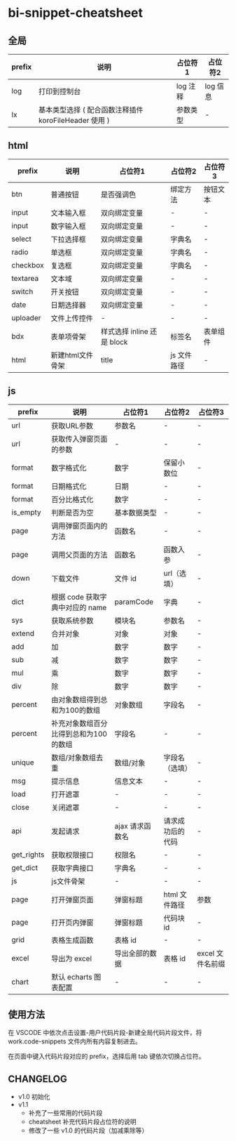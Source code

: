 # bi-snippet-cheatsheet
## 全局

| prefix | 说明 | 占位符1 | 占位符2 |
| ------ | ------ | ------ | ------ |
| log | 打印到控制台 | log 注释 | log 信息 |
| lx | 基本类型选择 ( 配合函数注释插件 koroFileHeader 使用 ) | 参数类型 | - | 
## html

| prefix | 说明 | 占位符1 | 占位符2 | 占位符3 |
| ------| ------ | ------ | ------ | ------ |
| btn | 普通按钮 | 是否强调色 | 绑定方法 | 按钮文本 |
| input | 文本输入框 | 双向绑定变量 | - | - |
| input | 数字输入框 | 双向绑定变量 | - | - |
| select | 下拉选择框 | 双向绑定变量 | 字典名 | - |
| radio | 单选框 | 双向绑定变量 | 字典名 | - |
| checkbox | 复选框 | 双向绑定变量 | 字典名 | - |
| textarea | 文本域 | 双向绑定变量 | - | - |
| switch | 开关按钮 | 双向绑定变量 | - | - |
| date | 日期选择器 | 双向绑定变量 | - | - |
| uploader | 文件上传控件 | - | - | - |
| bdx | 表单项骨架 | 样式选择 inline 还是 block | 标签名 | 表单组件 |
| html | 新建html文件骨架 | title | js 文件路径 | - |
## js

| prefix | 说明 | 占位符1 | 占位符2 | 占位符3 |
| ------| ------ | ------ | ------ | ------ |
| url | 获取URL参数 | 参数名 | - | - |
| url | 获取传入弹窗页面的参数 | - | - | - |
| format | 数字格式化 | 数字 | 保留小数位 | - |
| format | 日期格式化 | 日期 | - | - |
| format | 百分比格式化 | 数字 | - | - |
| is_empty | 判断是否为空 | 基本数据类型 | - | - |
| page | 调用弹窗页面内的方法 | 函数名 | - | - |
| page | 调用父页面的方法 | 函数名 | 函数入参 | - |
| down | 下载文件 | 文件 id | url（选填） | - |
| dict | 根据 code 获取字典中对应的 name | paramCode | 字典 | - |
| sys | 获取系统参数 | 模块名 | 参数名 | - |
| extend | 合并对象 | 对象 | 对象 | - |
| add | 加 | 数字 | 数字 | - |
| sub | 减 | 数字 | 数字 | - |
| mul | 乘 | 数字 | 数字 | - |
| div | 除 | 数字 | 数字 | - |
| percent | 由对象数组得到总和为100的数组 | 对象数组 | 字段名 | - |
| percent | 补充对象数组百分比得到总和为100的数组 | 字段名 | - | - |
| unique | 数组/对象数组去重 | 数组/对象 | 字段名（选填） | - |
| msg | 提示信息 | 信息文本 | - | - |
| load | 打开遮罩 | - | - | - |
| close | 关闭遮罩 | - | - | - |
| api | 发起请求 | ajax 请求函数名 | 请求成功后的代码 | - |
| get_rights | 获取权限接口 | 权限名 | - | - |
| get_dict | 获取字典接口 | 字典名 | - | - |
| js | js文件骨架 | - | - | - |
| page | 打开弹窗页面 | 弹窗标题 | html 文件路径 | 参数 |
| page | 打开页内弹窗 | 弹窗标题 | 代码块 id | - |
| grid | 表格生成函数 | 表格 id | - | - |
| excel | 导出为 excel | 导出全部的数据 | 表格 id | excel 文件名前缀 |
| chart | 默认 echarts 图表配置 | - | - | - |

## 使用方法

在 VSCODE 中依次点击设置-用户代码片段-新建全局代码片段文件，将 work.code-snippets 文件内所有内容复制进去。

在页面中键入代码片段对应的 prefix，选择后用 tab 键依次切换占位符。

## CHANGELOG

- v1.0 初始化
- v1.1 
  - 补充了一些常用的代码片段
  - cheatsheet 补充代码片段占位符的说明
  - 修改了一些 v1.0 的代码片段（加减乘除等）
